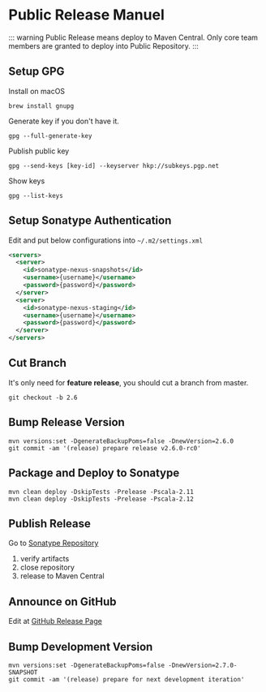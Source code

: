 Public Release Manuel
=====================

::: warning Public Release means deploy to Maven Central. Only core team members are granted to deploy into Public
Repository.
:::

## Setup GPG

Install on macOS

```shell script
brew install gnupg
```

Generate key if you don't have it.

```shell script
gpg --full-generate-key
```

Publish public key

```shell script
gpg --send-keys [key-id] --keyserver hkp://subkeys.pgp.net
```

Show keys

```shell script
gpg --list-keys
```

## Setup Sonatype Authentication

Edit and put below configurations into `~/.m2/settings.xml`

```xml
<servers>
  <server>
    <id>sonatype-nexus-snapshots</id>
    <username>{username}</username>
    <password>{password}</password>
  </server>
  <server>
    <id>sonatype-nexus-staging</id>
    <username>{username}</username>
    <password>{password}</password>
  </server>
</servers>
```

## Cut Branch

It's only need for **feature release**, you should cut a branch from master.

```shell script
git checkout -b 2.6
```

## Bump Release Version

```shell script
mvn versions:set -DgenerateBackupPoms=false -DnewVersion=2.6.0
git commit -am '(release) prepare release v2.6.0-rc0'
```

## Package and Deploy to Sonatype

```shell script
mvn clean deploy -DskipTests -Prelease -Pscala-2.11
mvn clean deploy -DskipTests -Prelease -Pscala-2.12
```

## Publish Release

Go to [Sonatype Repository](https://oss.sonatype.org/#stagingRepositories)

1. verify artifacts
2. close repository
3. release to Maven Central

## Announce on GitHub

Edit at [GitHub Release Page](https://github.com/housepower/ClickHouse-Native-JDBC/releases)

## Bump Development Version

```shell script
mvn versions:set -DgenerateBackupPoms=false -DnewVersion=2.7.0-SNAPSHOT
git commit -am '(release) prepare for next development iteration'
```
